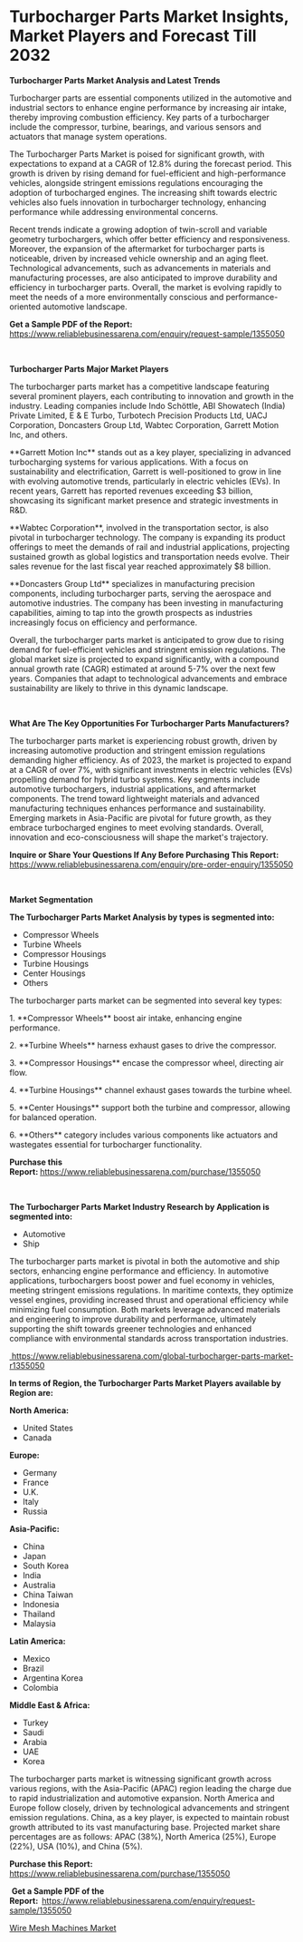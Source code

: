 <p><h1>Turbocharger Parts Market Insights, Market Players and Forecast Till 2032</h1></p><p><strong>Turbocharger Parts Market Analysis and Latest Trends</strong></p>
<p><p>Turbocharger parts are essential components utilized in the automotive and industrial sectors to enhance engine performance by increasing air intake, thereby improving combustion efficiency. Key parts of a turbocharger include the compressor, turbine, bearings, and various sensors and actuators that manage system operations.</p><p>The Turbocharger Parts Market is poised for significant growth, with expectations to expand at a CAGR of 12.8% during the forecast period. This growth is driven by rising demand for fuel-efficient and high-performance vehicles, alongside stringent emissions regulations encouraging the adoption of turbocharged engines. The increasing shift towards electric vehicles also fuels innovation in turbocharger technology, enhancing performance while addressing environmental concerns. </p><p>Recent trends indicate a growing adoption of twin-scroll and variable geometry turbochargers, which offer better efficiency and responsiveness. Moreover, the expansion of the aftermarket for turbocharger parts is noticeable, driven by increased vehicle ownership and an aging fleet. Technological advancements, such as advancements in materials and manufacturing processes, are also anticipated to improve durability and efficiency in turbocharger parts. Overall, the market is evolving rapidly to meet the needs of a more environmentally conscious and performance-oriented automotive landscape.</p></p>
<p><strong>Get a Sample PDF of the Report:&nbsp;</strong> <a href="https://www.reliablebusinessarena.com/enquiry/request-sample/1355050?utm_campaign=1990&utm_medium=2&utm_source=Github&utm_content=ia&utm_term=22022025&utm_id=turbocharger-parts">https://www.reliablebusinessarena.com/enquiry/request-sample/1355050</a></p>
<p>&nbsp;</p>
<p><strong>Turbocharger Parts Major Market Players</strong></p>
<p><p>The turbocharger parts market has a competitive landscape featuring several prominent players, each contributing to innovation and growth in the industry. Leading companies include Indo Schöttle, ABI Showatech (India) Private Limited, E & E Turbo, Turbotech Precision Products Ltd, UACJ Corporation, Doncasters Group Ltd, Wabtec Corporation, Garrett Motion Inc, and others.</p><p>**Garrett Motion Inc** stands out as a key player, specializing in advanced turbocharging systems for various applications. With a focus on sustainability and electrification, Garrett is well-positioned to grow in line with evolving automotive trends, particularly in electric vehicles (EVs). In recent years, Garrett has reported revenues exceeding $3 billion, showcasing its significant market presence and strategic investments in R&D.</p><p>**Wabtec Corporation**, involved in the transportation sector, is also pivotal in turbocharger technology. The company is expanding its product offerings to meet the demands of rail and industrial applications, projecting sustained growth as global logistics and transportation needs evolve. Their sales revenue for the last fiscal year reached approximately $8 billion.</p><p>**Doncasters Group Ltd** specializes in manufacturing precision components, including turbocharger parts, serving the aerospace and automotive industries. The company has been investing in manufacturing capabilities, aiming to tap into the growth prospects as industries increasingly focus on efficiency and performance.</p><p>Overall, the turbocharger parts market is anticipated to grow due to rising demand for fuel-efficient vehicles and stringent emission regulations. The global market size is projected to expand significantly, with a compound annual growth rate (CAGR) estimated at around 5-7% over the next few years. Companies that adapt to technological advancements and embrace sustainability are likely to thrive in this dynamic landscape.</p></p>
<p>&nbsp;</p>
<p><strong>What Are The Key Opportunities For Turbocharger Parts Manufacturers?</strong></p>
<p><p>The turbocharger parts market is experiencing robust growth, driven by increasing automotive production and stringent emission regulations demanding higher efficiency. As of 2023, the market is projected to expand at a CAGR of over 7%, with significant investments in electric vehicles (EVs) propelling demand for hybrid turbo systems. Key segments include automotive turbochargers, industrial applications, and aftermarket components. The trend toward lightweight materials and advanced manufacturing techniques enhances performance and sustainability. Emerging markets in Asia-Pacific are pivotal for future growth, as they embrace turbocharged engines to meet evolving standards. Overall, innovation and eco-consciousness will shape the market's trajectory.</p></p>
<p><strong>Inquire or Share Your Questions If Any Before Purchasing This Report:</strong> <a href="https://www.reliablebusinessarena.com/enquiry/pre-order-enquiry/1355050?utm_campaign=1990&utm_medium=2&utm_source=Github&utm_content=ia&utm_term=22022025&utm_id=turbocharger-parts">https://www.reliablebusinessarena.com/enquiry/pre-order-enquiry/1355050</a></p>
<p>&nbsp;</p>
<p><strong>Market Segmentation</strong></p>
<p><strong>The Turbocharger Parts Market Analysis by types is segmented into:</strong></p>
<p><ul><li>Compressor Wheels</li><li>Turbine Wheels</li><li>Compressor Housings</li><li>Turbine Housings</li><li>Center Housings</li><li>Others</li></ul></p>
<p><p>The turbocharger parts market can be segmented into several key types: </p><p>1. **Compressor Wheels** boost air intake, enhancing engine performance.</p><p>2. **Turbine Wheels** harness exhaust gases to drive the compressor.</p><p>3. **Compressor Housings** encase the compressor wheel, directing air flow.</p><p>4. **Turbine Housings** channel exhaust gases towards the turbine wheel. </p><p>5. **Center Housings** support both the turbine and compressor, allowing for balanced operation. </p><p>6. **Others** category includes various components like actuators and wastegates essential for turbocharger functionality.</p></p>
<p><strong>Purchase this Report:&nbsp;</strong><a href="https://www.reliablebusinessarena.com/purchase/1355050?utm_campaign=1990&utm_medium=2&utm_source=Github&utm_content=ia&utm_term=22022025&utm_id=turbocharger-parts">https://www.reliablebusinessarena.com/purchase/1355050</a></p>
<p>&nbsp;</p>
<p><strong>The Turbocharger Parts Market Industry Research by Application is segmented into:</strong></p>
<p><ul><li>Automotive</li><li>Ship</li></ul></p>
<p><p>The turbocharger parts market is pivotal in both the automotive and ship sectors, enhancing engine performance and efficiency. In automotive applications, turbochargers boost power and fuel economy in vehicles, meeting stringent emissions regulations. In maritime contexts, they optimize vessel engines, providing increased thrust and operational efficiency while minimizing fuel consumption. Both markets leverage advanced materials and engineering to improve durability and performance, ultimately supporting the shift towards greener technologies and enhanced compliance with environmental standards across transportation industries.</p></p>
<p><a href="https://www.reliablebusinessarena.com/global-turbocharger-parts-market-r1355050?utm_campaign=1990&utm_medium=2&utm_source=Github&utm_content=ia&utm_term=22022025&utm_id=turbocharger-parts">&nbsp;https://www.reliablebusinessarena.com/global-turbocharger-parts-market-r1355050</a></p>
<p><strong>In terms of Region, the Turbocharger Parts Market Players available by Region are:</strong></p>
<p>
    <p> <strong> North America: </strong>
        <ul>
            <li>United States</li>
            <li>Canada</li>
        </ul>
        </p> 
    <p> <strong> Europe: </strong>
        <ul>
            <li>Germany</li>
            <li>France</li>
            <li>U.K.</li>
            <li>Italy</li>
            <li>Russia</li>
        </ul>
        </p> 
    <p> <strong> Asia-Pacific: </strong>
        <ul>
            <li>China</li>
            <li>Japan</li>
            <li>South Korea</li>
            <li>India</li>
            <li>Australia</li>
            <li>China Taiwan</li>
            <li>Indonesia</li>
            <li>Thailand</li>
            <li>Malaysia</li>
        </ul>
        </p> 
    <p> <strong> Latin America: </strong>
        <ul>
            <li>Mexico</li>
            <li>Brazil</li>
            <li>Argentina Korea</li>
            <li>Colombia</li>
        </ul>
        </p> 
    <p> <strong> Middle East & Africa: </strong>
        <ul>
            <li>Turkey</li>
            <li>Saudi</li>
            <li>Arabia</li>
            <li>UAE</li>
            <li>Korea</li>
        </ul>
    </p>
    </p>
<p><p>The turbocharger parts market is witnessing significant growth across various regions, with the Asia-Pacific (APAC) region leading the charge due to rapid industrialization and automotive expansion. North America and Europe follow closely, driven by technological advancements and stringent emission regulations. China, as a key player, is expected to maintain robust growth attributed to its vast manufacturing base. Projected market share percentages are as follows: APAC (38%), North America (25%), Europe (22%), USA (10%), and China (5%).</p></p>
<p><strong>Purchase this Report: </strong><a href="https://www.reliablebusinessarena.com/purchase/1355050?utm_campaign=1990&utm_medium=2&utm_source=Github&utm_content=ia&utm_term=22022025&utm_id=turbocharger-parts">https://www.reliablebusinessarena.com/purchase/1355050</a></p>
<p>&nbsp;<strong>Get a Sample PDF of the Report:&nbsp;&nbsp;</strong><a href="https://www.reliablebusinessarena.com/enquiry/request-sample/1355050?utm_campaign=1990&utm_medium=2&utm_source=Github&utm_content=ia&utm_term=22022025&utm_id=turbocharger-parts">https://www.reliablebusinessarena.com/enquiry/request-sample/1355050</a></p>
<p><strong></strong></p>
<p><p><a href="https://github.com/MarciaRunte/Market-Research-Report-List-1/blob/main/wire-mesh-machines-market.md?utm_campaign=1990&utm_medium=2&utm_source=Github&utm_content=ia&utm_term=22022025&utm_id=turbocharger-parts">Wire Mesh Machines Market</a></p></p>